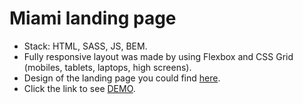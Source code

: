 # Miami landing page

- Stack: HTML, SASS, JS, BEM.
- Fully responsive layout was made by using Flexbox and CSS Grid (mobiles, tablets, laptops, high screens). 
- Design of the landing page you could find [here](https://www.figma.com/file/nHz8bflIwJaWP3P99vKTH5/miami_home_new).
- Click the link to see [DEMO](https://junglq.github.io/Miami/).
